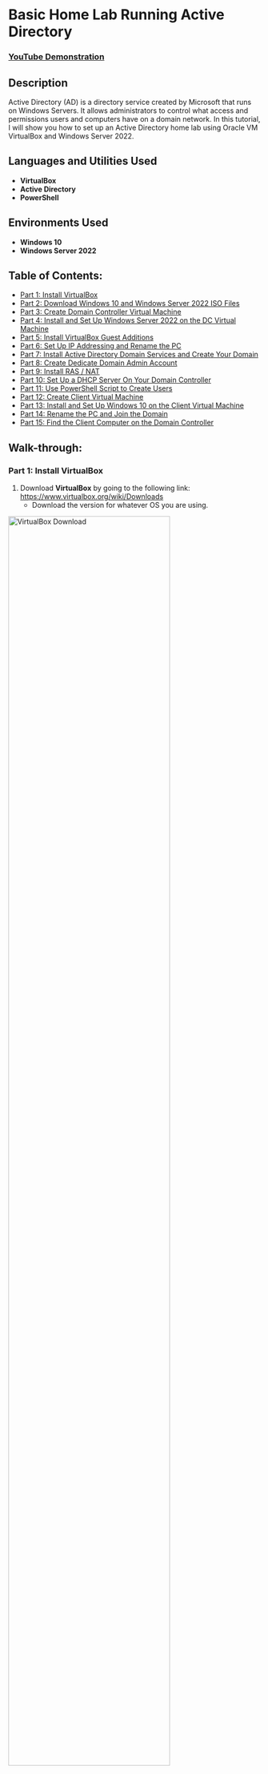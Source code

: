 # Basic Home Lab Running Active Directory

 ### [YouTube Demonstration](https://www.youtube.com/watch?v=_r7OhxCgxOo&t=2s)

## Description
Active Directory (AD) is a directory service created by Microsoft that runs on Windows Servers. It allows administrators to control what access and permissions users and computers have on a domain network. In this tutorial, I will show you how to set up an Active Directory home lab using Oracle VM VirtualBox and Windows Server 2022.
<br />

## Languages and Utilities Used

* **VirtualBox** 
* **Active Directory**
* **PowerShell**

## Environments Used

* **Windows 10**
* **Windows Server 2022**

## Table of Contents:

   * [Part 1: Install VirtualBox](#part-1-install-virtualbox)
   * [Part 2: Download Windows 10 and Windows Server 2022 ISO Files](#part-2-download-windows-10-and-windows-server-2022-iso-files)
   * [Part 3: Create Domain Controller Virtual Machine](#part-3-create-domain-controller-virtual-machine)
   * [Part 4: Install and Set Up Windows Server 2022 on the DC Virtual Machine](#part-4-install-and-set-up-windows-server-2022-on-the-dc-virtual-machine)
   * [Part 5: Install VirtualBox Guest Additions](#part-5-install-virtualbox-guest-additions)
   * [Part 6: Set Up IP Addressing and Rename the PC](#part-6-set-up-ip-addressing-and-rename-the-pc)
   * [Part 7: Install Active Directory Domain Services and Create Your Domain](#part-7-install-active-directory-domain-services-and-create-your-domain)
   * [Part 8: Create Dedicate Domain Admin Account](#part-8-create-dedicate-domain-admin-account)
   * [Part 9: Install RAS / NAT](#part-9-install-ras--nat)
   * [Part 10: Set Up a DHCP Server On Your Domain Controller](#part-10-set-up-a-dhcp-server-on-your-domain-controller)
   * [Part 11: Use PowerShell Script to Create Users](#part-11-use-powershell-script-to-create-users)
   * [Part 12: Create Client Virtual Machine](#part-12-create-client-virtual-machine)
   * [Part 13: Install and Set Up Windows 10 on the Client Virtual Machine](#part-13-install-and-set-up-windows-10-on-the-client-virtual-machine)
   * [Part 14: Rename the PC and Join the Domain](#part-14-rename-the-pc-and-join-the-domain)
   * [Part 15: Find the Client Computer on the Domain Controller](#part-15-find-the-client-computer-on-the-domain-controller)

## Walk-through:

### Part 1: Install VirtualBox

1. Download **VirtualBox** by going to the following link: https://www.virtualbox.org/wiki/Downloads
   * Download the version for whatever OS you are using.

<img src="https://user-images.githubusercontent.com/117882385/224390278-d7e4222c-6e2c-4eb8-8d43-ec41a3b8ec11.jpg" height="80%" width="80%" alt="VirtualBox Download"/>

2. Download the **VirtualBox Extension Pack** from the same page.

<img src="https://user-images.githubusercontent.com/117882385/224393765-d360956a-1bce-4199-830a-830e4551c8f8.jpg" height="80%" width="80%" alt="VirtualBox Extension Pack Download"/>

3. Open the files you downloaded to install **VirtualBox** and the **VirtualBox Extension Pack**.

### Part 2: Download Windows 10 and Windows Server 2022 ISO Files

1. Download the **media creation tool** from the following link: https://www.microsoft.com/en-us/software-download/windows10

<img src="https://user-images.githubusercontent.com/117882385/224394320-fdba0899-5d7d-4051-9fc0-6e535e95f445.jpg" height="80%" width="80%" alt="Media Tool Download"/>

2. Run the tool and follow the steps to download the **Windows 10 ISO**.
   * There are instructions on the download page for how to use the tool to download the ISO file.

<img src="https://user-images.githubusercontent.com/117882385/224397663-9602b21e-1542-43bf-8f6e-ea403caa68d5.jpg" height="80%" width="80%" alt="Media Tool Download"/>

3. Download the **Windows Server 2022 ISO** from the following link: https://info.microsoft.com/ww-landing-windows-server-2022.html
   * You will have to fill out your information to register for the 180 day free trial in order to download the ISO file.

<img src="https://user-images.githubusercontent.com/117882385/224398317-e1b9868f-5b2f-49a5-8e75-3574c2115523.jpg" height="80%" width="80%" alt="Windows Server 2022 Download"/>

<img src="https://user-images.githubusercontent.com/117882385/224398502-2423adc9-b7a8-4e1a-ad06-e3c34503effd.jpg" height="80%" width="80%" alt="Windows Server 2022 Download"/>

### Part 3: Create Domain Controller Virtual Machine

1. Open **VirtualBox**.
2. Click **New** from the top menu bar to set up a new machine.

<img src="https://user-images.githubusercontent.com/117882385/224441280-8631c621-ded8-4810-ba97-c778ac5b2bbb.jpg" height="80%" width="80%" alt="DC Virtual Machine Creation"/>

3. Name the machine '**DC**' for Domain Controller.
4. From the dropdown next to **Version**, select **Other Windows (64 bit)**, and click **Next**.

<img src="https://user-images.githubusercontent.com/117882385/224441366-df922c98-ad0d-4d63-a20a-5287583c4c86.jpg" height="80%" width="80%" alt="DC Virtual Machine Creation"/>

5. On the next screen set the amount of **RAM** and the number of **CPUs** you want to use.
   * If you have at least 8GB of RAM on your host computer, setting the RAM to 2048MB works pretty well.
   * I suggest setting the processors to at least 2 CPUs.

<img src="https://user-images.githubusercontent.com/117882385/224441587-15a6e9d6-e613-40f2-96b8-027ab11f0d0c.jpg" height="80%" width="80%" alt="DC Virtual Machine Creation"/>

6. Click **Next** through the rest of the screens, and click **Finish** on the last screen.

<img src="https://user-images.githubusercontent.com/117882385/224441678-48b2e4cc-54c6-4e31-96e2-2cf707c133da.jpg" height="80%" width="80%" alt="DC Virtual Machine Creation"/>

7. Select **Settings** from the top menu to edit the settings of the virtual machine you just created.

<img src="https://user-images.githubusercontent.com/117882385/224441749-08b26115-ba8b-4787-b4e7-1e3bda9c980f.jpg" height="80%" width="80%" alt="DC Virtual Machine Creation"/>

8. Go to the **Advanced** tab and set both the dropdowns next to **Shared Clipboard** and **Drag ‘n Drop** to **Bidirectional**.
   * Shared clipboard allows you to copy/paste between your host computer and the virtual machine.
   * Drag ‘n Drop allows you to drag/drop files between your host computer and the virtual machine.

<img src="https://user-images.githubusercontent.com/117882385/224433773-2a570a20-36cb-4f7b-aa43-a10cf459f4ee.jpg" height="80%" width="80%" alt="DC Virtual Machine Creation"/>

9. Select **Network** from the left menu.
   * The first network adapter is already enabled and set to **NAT**. It connects to our home internet. You need to enable a second network adapter that will connect to our internal VirtualBox network.

<img src="https://user-images.githubusercontent.com/117882385/224433868-7205d48f-e381-44ee-a966-d8b14c2f7d90.jpg" height="80%" width="80%" alt="DC Virtual Machine Creation"/>

10. Select **Adapter 2**.
11. Select the checkbox next to **Enable Network Adapter**.
12. From the dropdown next to **Attached to** select **Internal Network**.
13. Click **OK** in the bottom right corner to close the settings.

<img src="https://user-images.githubusercontent.com/117882385/224434172-88a61379-77cd-4b1e-96e8-795f8d84a963.jpg" height="80%" width="80%" alt="DC Virtual Machine Creation"/>

### Part 4: Install and Set Up Windows Server 2022 on the DC Virtual Machine

1. Double click the **DC** virtual machine, and it will start in a new window that appears.
   * Once it has loaded a box will appear that says your virtual machine failed to boot. This is because you have not installed the actual operating system yet.

<img src="https://user-images.githubusercontent.com/117882385/224505813-ebc2b305-c5c8-475a-bb90-082940bf36c5.jpg" height="80%" width="80%" alt="Windows Server 2022 Installation"/>

2. Click the dropdown arrow in the box next to **DVD**, and navigate to the folder where you downloaded the **Windows Server 2022 ISO**.

<img src="https://user-images.githubusercontent.com/117882385/224505534-f4f08ad3-c33e-47a2-b615-8ec8e0cb0891.jpg" height="80%" width="80%" alt="Windows Server 2022 Installation"/>

<img src="https://user-images.githubusercontent.com/117882385/224506425-5b203898-0eb8-4336-9573-b4649dc786c0.jpg" height="80%" width="80%" alt="Windows Server 2022 Installation"/>

3. Select the **Windows Server 2022 ISO** file, and click **Open**.

<img src="https://user-images.githubusercontent.com/117882385/224506302-b6dd876a-95bd-49f8-9cf3-f22734d63eb6.jpg" height="80%" width="80%" alt="Windows Server 2022 Installation"/>

4. Click **Mount and Retry Boot** to restart your virtual machine.

<img src="https://user-images.githubusercontent.com/117882385/224515231-0783677c-2897-4623-b6a1-4e0d813ed48b.jpg" height="80%" width="80%" alt="Windows Server 2022 Installation"/>

5. Once your VM restarts, the **Microsoft Server Operating System Setup** tool will appear. Click **Next** and **Install** now.

<img src="https://user-images.githubusercontent.com/117882385/224515262-fa5c0d30-c3a5-4cd4-8882-5fde0ec7bb06.jpg" height="80%" width="80%" alt="Windows Server 2022 Installation"/>

<img src="https://user-images.githubusercontent.com/117882385/224515265-8b60f1bc-e646-4138-8137-2e14debbdcd3.jpg" height="80%" width="80%" alt="Windows Server 2022 Installation"/>

6. Select **Windows Server 2022 Standard Evaluation (Desktop Experience)**, and click **Next**.
   * If you select an option that does not say ‘Desktop Experience’ you won’t have a GUI.

<img src="https://user-images.githubusercontent.com/117882385/224515309-d6d192f9-7875-4c7a-8b89-151ef646b95c.jpg" height="80%" width="80%" alt="Windows Server 2022 Installation"/>

7. Click the checkbox next to **I accept the license terms**, and click **Next**.

<img src="https://user-images.githubusercontent.com/117882385/224515313-639c5eaf-3246-4daa-8f47-bb2d205c84d3.jpg" height="80%" width="80%" alt="Windows Server 2022 Installation"/>

8. Select **Custom: Install Windows only (advanced)** since this is the first time you are installing Windows on this machine.

<img src="https://user-images.githubusercontent.com/117882385/224515516-dd14c013-cc96-4101-bd0d-9233e0c9008a.jpg" height="80%" width="80%" alt="Windows Server 2022 Installation"/>

9. Click **Next**, and the tool will install **Windows Server 2022** on your machine.
   * During installation your virtual machine will restart several times. You will see a black screen that says '**Press any key to boot from CD or DVD**'. Just do not press any buttons until your machine has booted into Windows.

<img src="https://user-images.githubusercontent.com/117882385/224515654-5fe9ae14-75f8-4ddb-8956-9fb73feb4e2b.jpg" height="80%" width="80%" alt="Windows Server 2022 Installation"/>

<img src="https://user-images.githubusercontent.com/117882385/224515660-034307be-b95b-484c-903d-96a88050ce16.jpg" height="80%" width="80%" alt="Windows Server 2022 Installation"/>

<img src="https://user-images.githubusercontent.com/117882385/224515688-e98f76a8-2d81-44ad-9afc-a963f0668c3c.jpg" height="80%" width="80%" alt="Windows Server 2022 Installation"/>

10. Once your virtual machine has booted into Windows you will need to set a password for the Administrator account.
    * Your password can be anything but I just use something simple like '**Password1**' if you are just using it for a lab environment.

<img src="https://user-images.githubusercontent.com/117882385/224515746-90d207cf-51ff-4c6c-85e4-8384ce739d30.jpg" height="80%" width="80%" alt="Windows Server 2022 Installation"/>

11. Once you are at the Windows lock screen, select **Input** from the top menu of your VM, and select the **Keyboard** to see the keystroke you need to press to unlock your machine. 

12. Select **Insert Ctrl-Alt-Delete**, or press the keystroke you see next to it to unlock your machine.

<img src="https://user-images.githubusercontent.com/117882385/224515748-aa7e4963-4dcd-414f-9d6f-7accd1c90b1e.jpg" height="80%" width="80%" alt="Windows Server 2022 Installation"/>

13. Enter the password you created for the Administrator account to log in to your Windows Server.

<img src="https://user-images.githubusercontent.com/117882385/224515808-99425407-ef21-477f-ac70-7e5f301f2c4a.jpg" height="80%" width="80%" alt="Windows Server 2022 Installation"/>

### Part 5: Install VirtualBox Guest Additions

1. Select **Devices** from the top menu of your VM, and click **Insert Guest Additions CD Image**.

<img src="https://user-images.githubusercontent.com/117882385/224579642-ab19a399-921f-4dfe-bf35-0b424f67b3d3.jpg" height="80%" width="80%" alt="VirtualBox Guest Additions Installation"/>

2. Open **File Explorer** from the bottom menu bar, and click **This PC**.

<img src="https://user-images.githubusercontent.com/117882385/224599787-12a3d080-b57d-49ba-a5ad-eb4cd176699d.jpg" height="80%" width="80%" alt="VirtualBox Guest Additions Installation"/>

3. Under **Devices and drives**, double click **CD Drive (D:) VirtualBox Guest Additions**.

<img src="https://user-images.githubusercontent.com/117882385/224600571-f40154f4-660e-44e9-8abe-5b481f94d896.jpg" height="80%" width="80%" alt="VirtualBox Guest Additions Installation"/>

4. Run the file named **VBoxWindowsAdditions-amd64**.

<img src="https://user-images.githubusercontent.com/117882385/224600590-e00958af-4c72-41a6-9e87-aee6f0960784.jpg" height="80%" width="80%" alt="VirtualBox Guest Additions Installation"/>

5. Click **Next** through the next couple screens, and click **Install**.

<img src="https://user-images.githubusercontent.com/117882385/224599923-60712666-fbb4-41d1-bca3-bb2d93def2e4.jpg" height="80%" width="80%" alt="VirtualBox Guest Additions Installation"/>

<img src="https://user-images.githubusercontent.com/117882385/224599969-641bef50-b0d1-4822-b1e1-487994a99468.jpg" height="80%" width="80%" alt="VirtualBox Guest Additions Installation"/>

<img src="https://user-images.githubusercontent.com/117882385/224599987-0f7f89e7-8969-4412-8b9e-35c0a9e01595.jpg" height="80%" width="80%" alt="VirtualBox Guest Additions Installation"/>

6. After Guest Additions has finished installing, select **I want to manually reboot later**, and click **Finish**.

<img src="https://user-images.githubusercontent.com/117882385/224600149-db9db64f-0c5b-4b48-af8b-9a3dd478f49b.jpg" height="80%" width="80%" alt="VirtualBox Guest Additions Installation"/>

7. Manually shut down the VM by clicking **Start**, clicking the power icon, and clicking **Shut down**.

<img src="https://user-images.githubusercontent.com/117882385/224600165-d37f4417-0652-4765-a3f9-5411c786a269.jpg" height="80%" width="80%" alt="VirtualBox Guest Additions Installation"/>

8. In the little popup that appears, click **Continue**.

<img src="https://user-images.githubusercontent.com/117882385/224600177-debb994c-799f-4bd1-b01e-2825b16a1019.jpg" height="80%" width="80%" alt="VirtualBox Guest Additions Installation"/>

### Part 6: Set Up IP Addressing and Rename the PC

1. Double click the **DC** machine to start it up again.

<img src="https://user-images.githubusercontent.com/117882385/224601921-dc83c6c3-f572-4221-be3c-99e27f9599d3.jpg" height="80%" width="80%" alt="IP Addressing Setup"/>

2. Log in to the Administrator account.

<img src="https://user-images.githubusercontent.com/117882385/224601976-bc8881a4-d424-4235-b0d9-57bc4aa3f648.jpg" height="80%" width="80%" alt="IP Addressing Setup"/>

3. Click the Network icon on the right side of the bottom menu bar, and click **Network** to open the network setting.

<img src="https://user-images.githubusercontent.com/117882385/224601999-f4b16ffc-c96b-4c0c-9e31-e91cbe8ab364.jpg" height="80%" width="80%" alt="IP Addressing Setup"/>

<img src="https://user-images.githubusercontent.com/117882385/224602016-f0f8914e-3c01-4fbe-902e-f6f460e325d6.jpg" height="80%" width="80%" alt="IP Addressing Setup"/>

4. Click **Change adapter options**.
   * You should see two network adapters in the window that pops up. You need to figure out which one connects to your home internet and which one will connect to your internal **VirtualBox** network.

<img src="https://user-images.githubusercontent.com/117882385/224602050-2a5beca9-9b9a-40a7-9a3b-f45cc9f13bb5.jpg" height="80%" width="80%" alt="IP Addressing Setup"/>

<img src="https://user-images.githubusercontent.com/117882385/224602069-7d41457f-7963-4a38-9b87-917e54154242.jpg" height="80%" width="80%" alt="IP Addressing Setup"/>

5. Right click the first network adapter, and select **Status**.

<img src="https://user-images.githubusercontent.com/117882385/224602111-2241d92b-04e4-440b-ae03-c4d1b1fff77c.jpg" height="80%" width="80%" alt="IP Addressing Setup"/>

6. In the window that pops up, click **Details**.

<img src="https://user-images.githubusercontent.com/117882385/224603586-4f6f5f1b-515c-4ec8-8de5-888d4b965d11.jpg" height="80%" width="80%" alt="IP Addressing Setup"/>

7. Check what IP address appears next to **IPv4 Address**.
   * If the IP address looks something like **10.0.2.15** it is probably connected to your home internet.
   * If the IP address looks something like **169.254.196.79**  it connects to the internal network.

<img src="https://user-images.githubusercontent.com/117882385/224603590-f087a3c6-a200-4795-a2ff-c8f6471d93dd.jpg" height="80%" width="80%" alt="IP Addressing Setup"/>

8. Close the **Details** window and the **Status** window.

<img src="https://user-images.githubusercontent.com/117882385/224603591-a15ce8c8-3991-46d4-b343-6d627688f358.jpg" height="80%" width="80%" alt="IP Addressing Setup"/>

9. Repeat **steps 5-8** for the second network adapter.

<img src="https://user-images.githubusercontent.com/117882385/224603799-9ba45ef0-4c28-49b4-805a-895d794281a7.jpg" height="80%" width="80%" alt="IP Addressing Setup"/>

<img src="https://user-images.githubusercontent.com/117882385/224603803-49b9fd83-1c69-4e65-88f5-76ac349713c3.jpg" height="80%" width="80%" alt="IP Addressing Setup"/>

<img src="https://user-images.githubusercontent.com/117882385/224603808-f59022d4-5d12-4b4f-8f3d-6949405c7e8e.jpg" height="80%" width="80%" alt="IP Addressing Setup"/>

10. Right click on the adapter connected to your home internet, and select **Rename**.

<img src="https://user-images.githubusercontent.com/117882385/224604032-fbc49fff-a391-47f6-9e57-23306d7884ef.jpg" height="80%" width="80%" alt="IP Addressing Setup"/>

11. Rename it to something like '**INTERNET**'.

<img src="https://user-images.githubusercontent.com/117882385/224604028-e15874c9-4912-4a94-9f61-dc3e6747e71d.jpg" height="80%" width="80%" alt="IP Addressing Setup"/>

12. Right click on the adapter that connects to the internal network, and select **Rename**.

<img src="https://user-images.githubusercontent.com/117882385/224604031-b01e529c-7e91-414f-96ff-1b41e00c72bb.jpg" height="80%" width="80%" alt="IP Addressing Setup"/>

13. Rename it to something like '**INTERNAL**'.

<img src="https://user-images.githubusercontent.com/117882385/224604814-8e099bf9-15a1-4677-8bb3-4938f396409f.jpg" height="80%" width="80%" alt="IP Addressing Setup"/>

14. Right click on the internal network adapter again, and select **Properties**.

<img src="https://user-images.githubusercontent.com/117882385/224604816-0fde3450-f8a2-4024-b2a1-65e1f9c43b87.jpg" height="80%" width="80%" alt="IP Addressing Setup"/>

15. Double click Internet **Protocol Version 4 (TCP/IPv4)**.

<img src="https://user-images.githubusercontent.com/117882385/224604817-b945bf6d-1ae7-4e5f-be68-c1ac075b61c7.jpg" height="80%" width="80%" alt="IP Addressing Setup"/>

16. Select **Use the following IP address**, and add the following information.
    * **IP address:** 172.16.0.1
    * **Subnet mask:** 255.255.255.0
    * **Default gateway:** (leave blank)
       * You do not need to add a default gateway because the domain controller itself will act as the default gateway.
    * **Preferred DNS server:** 127.0.0.1
       * 127.0.0.1 is a loopback address that refers to your IP address, so you can also use the server's IP address (172.16.0.1) as the DNS instead.

<img src="https://user-images.githubusercontent.com/117882385/224605123-062fe7c2-7116-4ce2-ab7f-05dc5eb3f21e.jpg" height="80%" width="80%" alt="IP Addressing Setup"/>

17. Click **OK** to save your settings.

<img src="https://user-images.githubusercontent.com/117882385/224605125-773fffa7-2e5a-4dd4-ba30-93d4751d88e3.jpg" height="80%" width="80%" alt="IP Addressing Setup"/>

18. Click **OK** again to close the **Properties** window.

<img src="https://user-images.githubusercontent.com/117882385/224605126-4dcc22d6-9b14-4041-98e2-1785c2659a86.jpg" height="80%" width="80%" alt="IP Addressing Setup"/>

19. Right click **Start**, and select **System**.

<img src="https://user-images.githubusercontent.com/117882385/224605241-d6fe3703-172d-41bb-bac9-bd9bbc67f94e.jpg" height="80%" width="80%" alt="Renaming the PC"/>

20. Click **Rename this PC**.

<img src="https://user-images.githubusercontent.com/117882385/224605242-8742927a-aa86-4705-9604-3f5f6a6c6e00.jpg" height="80%" width="80%" alt="Renaming the PC"/>

21. Rename it something like '**DC**' for Domain Controller, and click **Next**.

<img src="https://user-images.githubusercontent.com/117882385/224605916-0bd96565-2025-4290-b81b-9f95c1561f60.jpg" height="80%" width="80%" alt="Renaming the PC"/>

22. Click **Restart now**.

<img src="https://user-images.githubusercontent.com/117882385/224605918-1607b957-1434-4311-9994-238b360c53a6.jpg" height="80%" width="80%" alt="Renaming the PC"/>

23. In the little popup that appears, click **Continue**.

<img src="https://user-images.githubusercontent.com/117882385/224605919-2f304f2c-2027-4b05-80ef-ab0b4bb3aeed.jpg" height="80%" width="80%" alt="Renaming the PC"/>

### Part 7: Install Active Directory Domain Services, and Create Your Domain

1. Once you VM has restarted, log in to the **Administrator** account.

<img src="https://user-images.githubusercontent.com/117882385/224820059-654eb436-6569-4cef-ab93-b12eee32d148.jpg" height="80%" width="80%" alt="Active Directory Domain Services Installation"/>

2. The **Server Manager Dashboard** will automatically load up, and you need to click **Add roles and features** to open the **Add Roles and Features Wizard**.

<img src="https://user-images.githubusercontent.com/117882385/224820064-68e27ed4-0cac-4b39-908c-550a89976c1a.jpg" height="80%" width="80%" alt="Active Directory Domain Services Installation"/>

3. Click **Next** until you get to the page titled **Select destination server**.

<img src="https://user-images.githubusercontent.com/117882385/224820554-f43337f1-d206-4060-ac66-220067627b55.jpg" height="80%" width="80%" alt="Active Directory Domain Services Installation"/>

<img src="https://user-images.githubusercontent.com/117882385/224820549-f8a53ed1-474f-429b-921b-fb0d19aca93a.jpg" height="80%" width="80%" alt="Active Directory Domain Services Installation"/>

4. You should see the server you created named **DC**. Select it, and click **Next**.

<img src="https://user-images.githubusercontent.com/117882385/224820551-5009af3b-4c0d-4f74-ae96-f746dc9cbfde.jpg" height="80%" width="80%" alt="Active Directory Domain Services Installation"/>

5. On the next page titled **Select server roles**, click the box next to **Active Directory Domain Services**.

<img src="https://user-images.githubusercontent.com/117882385/224820552-b2530968-d71b-4fc7-9970-afc8a07b4c11.jpg" height="80%" width="80%" alt="Active Directory Domain Services Installation"/>

6. In the popup that appears, click **Add Features**.

<img src="https://user-images.githubusercontent.com/117882385/224871014-a5676608-edd1-45e3-af6f-e32d10879f46.jpg" height="80%" width="80%" alt="Active Directory Domain Services Installation"/>

7. Click **Next** through the next few pages, and click **Install**.

<img src="https://user-images.githubusercontent.com/117882385/224871005-5e5ee90c-7151-4128-9750-f57466137852.jpg" height="80%" width="80%" alt="Active Directory Domain Services Installation"/>

<img src="https://user-images.githubusercontent.com/117882385/224871009-e43405f7-f3ce-486d-954a-0cd4608efd09.jpg" height="80%" width="80%" alt="Active Directory Domain Services Installation"/>

<img src="https://user-images.githubusercontent.com/117882385/224871010-b32b5068-59c3-4e30-a9c0-edcae9cf4c9e.jpg" height="80%" width="80%" alt="Active Directory Domain Services Installation"/>

<img src="https://user-images.githubusercontent.com/117882385/224871012-23bfcc78-86ae-435d-b94e-cc9ba87558b1.jpg" height="80%" width="80%" alt="Active Directory Domain Services Installation"/>

8. Click **Close** to exit the **Add Roles and Features Wizard**.

<img src="https://user-images.githubusercontent.com/117882385/224871599-326b1442-a005-4856-9e0b-83d7d272440f.jpg" height="80%" width="80%" alt="Active Directory Domain Services Installation"/>

9. On the top right side of the **Server Manager Dashboard** you should see a flag icon with a yellow warning icon next to it. Click it.

<img src="https://user-images.githubusercontent.com/117882385/224871604-d8cc9b8f-6fcd-4bec-9e86-e60914e5a457.jpg" height="80%" width="80%" alt="Domain Creation"/>

10. From the menu that drops down, click **Promote this server to a domain controller**. This will open the **Active Directory Domain Services Configuration Wizard**.

<img src="https://user-images.githubusercontent.com/117882385/224871607-af0464e0-3927-4866-ba20-aac7410c79a3.jpg" height="80%" width="80%" alt="Domain Creation"/>

11. Select **Add a new forest**.
12. In the box next to **Root domain name**, add your domain name, and click **Next**.
    * You can name the domain anything you want, but for the purposes of this lab just use '**mydomain.com**'.

<img src="https://user-images.githubusercontent.com/117882385/224871608-66b34018-5547-400a-accc-ce4a8fdd9f85.jpg" height="80%" width="80%" alt="Domain Creation"/>

13. Type in a password and click **Next**. 
    * I suggest using '**Password1**' again if you are only using this for the lab.

<img src="https://user-images.githubusercontent.com/117882385/224871912-077b3383-0aa0-4a94-bc15-cf1756ed7b85.jpg" height="80%" width="80%" alt="Domain Creation"/>

14. Click **Next** through the next few pages, and click **Install**.

<img src="https://user-images.githubusercontent.com/117882385/224871918-1f6ee3d0-3a64-482a-ab92-c9886d9f13ef.jpg" height="80%" width="80%" alt="Domain Creation"/>

<img src="https://user-images.githubusercontent.com/117882385/224871920-19772698-8a0f-40d6-a398-d8526fa2f6e8.jpg" height="80%" width="80%" alt="Domain Creation"/>

<img src="https://user-images.githubusercontent.com/117882385/224871923-bf07f057-753e-436b-8800-97ca318146c8.jpg" height="80%" width="80%" alt="Domain Creation"/>

<img src="https://user-images.githubusercontent.com/117882385/224871924-442385ab-3679-4652-8865-78b0419bbb8a.jpg" height="80%" width="80%" alt="Domain Creation"/>

<img src="https://user-images.githubusercontent.com/117882385/224871926-dadcbe44-9bb9-412a-9cf4-629ae44beb63.jpg" height="80%" width="80%" alt="Domain Creation"/>

15. Once it has finished installing, you will see a popup that says '**You are about to be signed out**'. Click **Close**, and your VM will automatically restart.

<img src="https://user-images.githubusercontent.com/117882385/224872832-04b7bd0a-bc4f-4abd-85bf-fc5ab68cc1ba.jpg" height="80%" width="80%" alt="Domain Creation"/>

16. Once your VM has loaded back up, log in to the **Administrator** account again.
    * You will notice your account name now says '**MYDOMAIN\Administrator**'.

<img src="https://user-images.githubusercontent.com/117882385/224872833-6cff9ce7-128a-4212-a7ee-5a69379e0738.jpg" height="80%" width="80%" alt="Domain Creation"/>

### Part 8: Create Dedicate Domain Admin Account

1. Click **Start**, and select **Windows Administrative Tools**.

<img src="https://user-images.githubusercontent.com/117882385/224877711-7a5191ed-0036-4cba-a65c-decf231b07d4.jpg" height="80%" width="80%" alt="Domain Admin Account Creation"/>

2. From the options that drop down click **Active Directory Users and Computers**.

<img src="https://user-images.githubusercontent.com/117882385/224877714-8e5c797d-686c-461c-a63e-421dbd444acc.jpg" height="80%" width="80%" alt="Domain Admin Account Creation"/>

3. In the window that appears, right click **mydomain.com**.

<img src="https://user-images.githubusercontent.com/117882385/224877715-823fa8ca-bee2-4f62-9689-48e84ca20659.jpg" height="80%" width="80%" alt="Domain Admin Account Creation"/>

4. Hover over **New**, and select **Organizational Unit**.

<img src="https://user-images.githubusercontent.com/117882385/224877716-a3506d85-34b4-4513-8d6a-4f4bd86db798.jpg" height="80%" width="80%" alt="Domain Admin Account Creation"/>

5. In the box under Name, put it something like '**ADMINS**'. 

6. [OPTIONAL] Uncheck the box next to **Protect container from accidental deletion**, and click **OK**.
   * This just makes it easier to delete later.

<img src="https://user-images.githubusercontent.com/117882385/224877707-0c695f4f-8e57-4ae1-8917-cedb70218736.jpg" height="80%" width="80%" alt="Domain Admin Account Creation"/>

7. Right click the Organization Unit you just created named **ADMINS**.

<img src="https://user-images.githubusercontent.com/117882385/224877941-fef9f2a6-8c56-4e02-be53-8921d563c99f.jpg" height="80%" width="80%" alt="Domain Admin Account Creation"/>

8. Hover over **New**, and select **User**.

<img src="https://user-images.githubusercontent.com/117882385/224877942-726b16a0-9896-4290-b290-a700775667e3.jpg" height="80%" width="80%" alt="Domain Admin Account Creation"/>

9. Fill out the name information using your name.

10. In the box under **User logon name**, add a user name for your admin account, and click **Next**.

<img src="https://user-images.githubusercontent.com/117882385/224877943-4f22fc0a-e694-4326-bc15-9a68b925eb05.jpg" height="80%" width="80%" alt="Domain Admin Account Creation"/>

11. Create a password. Again you can use '**Password1**'.

12. Uncheck the box next to **User must change password at next logon**, and check the box next to **Password never expires**.

<img src="https://user-images.githubusercontent.com/117882385/224877940-b00ec27c-c2f4-4dbe-a8ab-59c0547f10cb.jpg" height="80%" width="80%" alt="Domain Admin Account Creation"/>

13. Click **Next**, and click **Finish**.

<img src="https://user-images.githubusercontent.com/117882385/224879067-e30efd72-7746-4f49-9d2a-a590a2862401.jpg" height="80%" width="80%" alt="Domain Admin Account Creation"/>

<img src="https://user-images.githubusercontent.com/117882385/224879076-6ca50c9c-b574-4be1-a544-3f2fc178e843.jpg" height="80%" width="80%" alt="Domain Admin Account Creation"/>

14. The user you just created will now appear in the **Active Directory Users and Computers** window. Right click the user, and select **Properties**.

<img src="https://user-images.githubusercontent.com/117882385/224879081-4d7dac2f-d785-4d0d-a2ab-f29e362a412d.jpg" height="80%" width="80%" alt="Domain Admin Account Creation"/>

15. In the properties window, select the **Member of tab**, and click **Add**.

<img src="https://user-images.githubusercontent.com/117882385/224879085-3dcf9012-7ab5-4086-91e6-22f7af527707.jpg" height="80%" width="80%" alt="Domain Admin Account Creation"/>

16. In the box under **Enter the object names to select**, type '**domain admins**'.

<img src="https://user-images.githubusercontent.com/117882385/224879088-c575503c-492e-4b62-b94d-224d6e29de9d.jpg" height="80%" width="80%" alt="Domain Admin Account Creation"/>

17. Click **Check Names**, and click **OK**.

<img src="https://user-images.githubusercontent.com/117882385/224879429-cea7ddc1-6f9a-45e4-8dcc-d87b91de30c2.jpg" height="80%" width="80%" alt="Domain Admin Account Creation"/>

<img src="https://user-images.githubusercontent.com/117882385/224879433-5fc5aa9b-523d-4482-b785-b74c03f7ba65.jpg" height="80%" width="80%" alt="Domain Admin Account Creation"/>

18. In the Properties window click **Apply** and **OK**.

<img src="https://user-images.githubusercontent.com/117882385/224879434-ce89a8f3-1cf9-49b6-a1f3-20267660e787.jpg" height="80%" width="80%" alt="Domain Admin Account Creation"/>

<img src="https://user-images.githubusercontent.com/117882385/224879436-a13e9356-0fc1-4a3d-b049-f5ba9c5a1356.jpg" height="80%" width="80%" alt="Domain Admin Account Creation"/>

19. Click **Start** and sign out.

<img src="https://user-images.githubusercontent.com/117882385/224879438-634e1c19-4705-474c-b720-704d8d7d9159.jpg" height="80%" width="80%" alt="Domain Admin Account Creation"/>

20. On the login screen, click **Other user** in the bottom left corner.

<img src="https://user-images.githubusercontent.com/117882385/224879805-4e2362f7-0ce4-4d86-b612-79e55c515810.jpg" height="80%" width="80%" alt="Domain Admin Account Creation"/>

21. Log in with the new admin user account info you created in **steps 10 and 11**.

<img src="https://user-images.githubusercontent.com/117882385/224879802-35ade2b8-e764-4f7f-87f5-0ea9257856ab.jpg" height="80%" width="80%" alt="Domain Admin Account Creation"/>

### Part 9: Install RAS / NAT

1. Click **Add roles and features** on the **Server Manager Dashboard** to open the **Add Roles and Features Wizard**.

<img src="https://user-images.githubusercontent.com/117882385/224881412-65995d40-e079-4759-a190-446959132ce9.jpg" height="80%" width="80%" alt="Routing Installation"/>

2. Click **Next** until you reach the **Select server roles** page.

<img src="https://user-images.githubusercontent.com/117882385/224881416-d256b748-57da-41ad-b13e-a4ee158e33cf.jpg" height="80%" width="80%" alt="Routing Installation"/>

<img src="https://user-images.githubusercontent.com/117882385/224881418-4410c9e8-6b77-4036-9135-5f9029783c0f.jpg" height="80%" width="80%" alt="Routing Installation"/>

<img src="https://user-images.githubusercontent.com/117882385/224881420-fb00a96d-1728-4b8f-b294-3ee5ef2ea906.jpg" height="80%" width="80%" alt="Routing Installation"/>

3. Check the box next to **Remote Access**.

<img src="https://user-images.githubusercontent.com/117882385/224881421-690edb3f-3e0b-4eb1-bb0e-3082028cef44.jpg" height="80%" width="80%" alt="Routing Installation"/>

4. Click **Next** until you reach the **Select role services** page.

<img src="https://user-images.githubusercontent.com/117882385/224881759-cd991454-3689-472e-b274-12cebb82bcaf.jpg" height="80%" width="80%" alt="Routing Installation"/>

<img src="https://user-images.githubusercontent.com/117882385/224881760-e18e06a1-17d8-4970-8196-dbba9340d82f.jpg" height="80%" width="80%" alt="Routing Installation"/>

<img src="https://user-images.githubusercontent.com/117882385/224881762-982fae4d-00b9-465e-b53a-bf82df4b2f69.jpg" height="80%" width="80%" alt="Routing Installation"/>

5. Click the box next to **Routing**.

<img src="https://user-images.githubusercontent.com/117882385/224881765-6d9c517b-6f6b-405e-9d39-a006883a6a97.jpg" height="80%" width="80%" alt="Routing Installation"/>

6. In the window that pops up click **Add Features**.

<img src="https://user-images.githubusercontent.com/117882385/224881766-bf82f0fe-da56-4174-897d-3f190dd6e79c.jpg" height="80%" width="80%" alt="Routing Installation"/>

7. Click **Next** through the next few pages, and click **Install**.

<img src="https://user-images.githubusercontent.com/117882385/224882076-add69750-ccd2-4912-b7a8-72b31993a4a3.jpg" height="80%" width="80%" alt="Routing Installation"/>

<img src="https://user-images.githubusercontent.com/117882385/224882078-4e26ef40-c9f6-4e6c-b2e0-c4ba85c729a6.jpg" height="80%" width="80%" alt="Routing Installation"/>

<img src="https://user-images.githubusercontent.com/117882385/224882079-b7506aa9-9a2e-4b35-945c-58fb6cc9e3db.jpg" height="80%" width="80%" alt="Routing Installation"/>

<img src="https://user-images.githubusercontent.com/117882385/224882080-745bc64e-de08-4600-a371-d74f33f71084.jpg" height="80%" width="80%" alt="Routing Installation"/>

8. Close the **Add Roles and Features Wizard**.

<img src="https://user-images.githubusercontent.com/117882385/224882081-43d01d1c-f9d8-435c-ae49-b2d7f8690c68.jpg" height="80%" width="80%" alt="Routing Installation"/>

9. Select **Tools** from the top right side of the **Server Manager Dashboard**, and click **Routing and Remote Access** from the dropdown menu. 

<img src="https://user-images.githubusercontent.com/117882385/224882408-161e7beb-768a-4c55-a600-e85b54066ddb.jpg" height="80%" width="80%" alt="Routing Installation"/>

10. In the **Routing and Remote Access** window, right click **DC (local)**, and select **Configure and Enable Routing and Remote Access** to open the **Routing and Remote Access Setup Wizard**.

<img src="https://user-images.githubusercontent.com/117882385/224882410-e273587b-3a50-470d-8022-aee391f013f4.jpg" height="80%" width="80%" alt="Routing Installation"/>

11. Click **Next** to reach the **Configuration** page.

<img src="https://user-images.githubusercontent.com/117882385/224882411-d9168fc9-01a6-4e1f-b47b-244ac8aaafda.jpg" height="80%" width="80%" alt="Routing Installation"/>

12. Select **Network address translation (NAT)**, and click **Next**.

<img src="https://user-images.githubusercontent.com/117882385/224882413-ac12c13e-af67-4533-9d3b-d658aaba755c.jpg" height="80%" width="80%" alt="Routing Installation"/>

13. Make sure **Use this public interface to connect to the internet** is selected.

14. Under **Network interfaces**, select the one you named '**INTERNET**', and click **Next**.

<img src="https://user-images.githubusercontent.com/117882385/224882405-d00b5340-e29a-429e-8049-f978cc538c57.jpg" height="80%" width="80%" alt="Routing Installation"/>

15. Click **Finish** to complete setup.

<img src="https://user-images.githubusercontent.com/117882385/224882670-e2b1a375-15f6-4c46-8538-2a7b56c68674.jpg" height="80%" width="80%" alt="Routing Installation"/>

16. In the **Routing and Remote Access** window you should now see a little icon with a green arrow pointing up next to **DC (local)**.

<img src="https://user-images.githubusercontent.com/117882385/224882671-46fb31b5-eac2-43b6-99e5-80acdb08623a.jpg" height="80%" width="80%" alt="Routing Installation"/>

### Part 10: Set Up a DHCP Server On Your Domain Controller

1. Click **Add roles and features** on the **Server Manager Dashboard** to open the **Add Roles and Features Wizard**.

<img src="https://user-images.githubusercontent.com/117882385/224885160-29487b4d-850e-4fe1-8251-b36f2b96409e.jpg" height="80%" width="80%" alt="Routing Installation"/>

2. Click **Next** until you reach the **Select server roles** page.

3. Check the box next to **DHCP Server**.

<img src="https://user-images.githubusercontent.com/117882385/224887222-3563dadf-986a-49ee-bc6d-bf60aede5005.jpg" height="80%" width="80%" alt="Routing Installation"/>

4. In the window that pops up, click **Add Features**.

<img src="https://user-images.githubusercontent.com/117882385/224885166-a9602a3b-de6f-46c6-9bbe-9a9e466009c5.jpg" height="80%" width="80%" alt="Routing Installation"/>

5. Click **Next** through the next few pages and click **Install**.

<img src="https://user-images.githubusercontent.com/117882385/224885167-18ef3ac1-9c09-4b72-babf-54a30ec52a52.jpg" height="80%" width="80%" alt="Routing Installation"/>

6. Close the **Add Roles and Features Wizard**.

<img src="https://user-images.githubusercontent.com/117882385/224885168-2cb451a5-0100-407e-b0ec-8fef1830aae7.jpg" height="80%" width="80%" alt="Routing Installation"/>

7. Select **Tools** from the top right side of the **Server Manager Dashboard**, and click **DHCP** from the dropdown menu.

<img src="https://user-images.githubusercontent.com/117882385/224885169-cd1763e6-3689-4240-8474-502209720591.jpg" height="80%" width="80%" alt="Routing Installation"/>

8. In the **DHCP** window, select your DHCP server by clicking **dc.mydomain.com**. 

<img src="https://user-images.githubusercontent.com/117882385/224885170-e6751edf-ddf7-43d7-b691-088f14012dd4.jpg" height="80%" width="80%" alt="Routing Installation"/>

9. Right click **IPv4**, and select **New Scope**. 

<img src="https://user-images.githubusercontent.com/117882385/224885171-02c7e043-20e4-4fac-84c3-249268bed9d3.jpg" height="80%" width="80%" alt="Routing Installation"/>

10. In the **New Scope Wizard** window that appears, click **Next**.

<img src="https://user-images.githubusercontent.com/117882385/224885720-08d4c016-7d80-42bd-ad03-1d1b22c488e0.jpg" height="80%" width="80%" alt="Routing Installation"/>

11. On the **Name Scope** page, enter the name of the scope in the box next to **Name**, and click **Next**.
    * You can name the scope after what the IP range is (**172.16.0.100-200**)

<img src="https://user-images.githubusercontent.com/117882385/224885722-6245adb6-cb3e-4c0c-b489-16fbcca2d666.jpg" height="80%" width="80%" alt="Routing Installation"/>

12. On the **IP Address Range** page, enter the following information:
    * **Start IP address:** 172.16.0.100
    * **End IP address:** 172.16.0.200
    * **Length:** 24
    * **Subnet mask:** 255.255.255.0

<img src="https://user-images.githubusercontent.com/117882385/224885723-a49e9ab7-2c87-43f2-a32f-aacf0a3cf281.jpg" height="80%" width="80%" alt="Routing Installation"/>

13. Click **Next** to get to the **Add Exclusions and Delay** page.
    * This page allows you to add any IP addresses you don’t want to give out, but you can leave it blank for this lab.

<img src="https://user-images.githubusercontent.com/117882385/224885724-61443dbd-0655-4d67-9236-cac14ae24b8a.jpg" height="80%" width="80%" alt="Routing Installation"/>

14. Click **Next** to get to the **Lease Duration** page.
    * This page allows you to set how long a computer can have an IP address before it needs to be refreshed. You can leave it at **8 days** for this lab.

<img src="https://user-images.githubusercontent.com/117882385/224885726-1e5c91fa-473b-4818-8e1a-04edb13d2600.jpg" height="80%" width="80%" alt="Routing Installation"/>

15. Click **Next** to reach the **Configure DHCP Options** page, and make sure **Yes, I want to configure these options now** is selected.

<img src="https://user-images.githubusercontent.com/117882385/224885716-d1449ac0-e074-4b18-b2aa-460ec0f1a459.jpg" height="80%" width="80%" alt="Routing Installation"/>

16. Click **Next** to reach the **Router(Default Gateway)** page.

17. In the box under **IP address** enter the Domain Controllers IP address (**172.16.0.1**), and click **Add**.

<img src="https://user-images.githubusercontent.com/117882385/224885719-f5c0f8d2-48f7-45ca-a827-bc0d9d827b08.jpg" height="80%" width="80%" alt="Routing Installation"/>

18. Click **Next** through the next few pages, and click **Finish**.

<img src="https://user-images.githubusercontent.com/117882385/224886286-50e49358-3f53-4127-a7fc-91faba7a4acd.jpg" height="80%" width="80%" alt="Routing Installation"/>

<img src="https://user-images.githubusercontent.com/117882385/224886288-9b5b37b9-d242-48c3-8d80-eb8f233cd44b.jpg" height="80%" width="80%" alt="Routing Installation"/>

<img src="https://user-images.githubusercontent.com/117882385/224886290-fdd87289-ccb0-48b3-824c-18f0952a8926.jpg" height="80%" width="80%" alt="Routing Installation"/>

<img src="https://user-images.githubusercontent.com/117882385/224886291-fedf92c7-b3ec-4fa7-90c9-350ce077af6d.jpg" height="80%" width="80%" alt="Routing Installation"/>

<img src="https://user-images.githubusercontent.com/117882385/224886292-79257cea-66df-4f8f-acdc-2589bae708f7.jpg" height="80%" width="80%" alt="Routing Installation"/>


19. In the **DHCP** window, right click your server (**dc.mydomain.com**), and select **Authorize**.

<img src="https://user-images.githubusercontent.com/117882385/224886692-3100e8ab-35db-4150-bb16-a184a81f6be7.jpg" height="80%" width="80%" alt="Routing Installation"/>

20. Right click the server again, and select **Refresh**.
    * Next to **IPv4** you should now see an icon with a green check mark indicating it is online now.
    * If you click the dropdown arrow next to **IPv4** you should also see the scope you just created.

<img src="https://user-images.githubusercontent.com/117882385/224886693-500b83ad-1ffd-4412-8424-0a17df65bf47.jpg" height="80%" width="80%" alt="Routing Installation"/>

<img src="https://user-images.githubusercontent.com/117882385/224886694-177a9a5b-35d3-4296-8682-681a2aa31f1e.jpg" height="80%" width="80%" alt="Routing Installation"/>

<img src="https://user-images.githubusercontent.com/117882385/224886688-30cdf92d-1d6d-486d-8136-dae975ca1ab9.jpg" height="80%" width="80%" alt="Routing Installation"/>

### Part 11: Use PowerShell Script to Create Users

1. From the **Server Manager Dashboard**, click **Configure this local server**.

<img src="https://user-images.githubusercontent.com/117882385/224910801-42bd2bdd-6f91-41ef-a04f-2bfee856ae11.jpg" width="80%" alt="User Creation with Powershell Script"/>

2. Next to **IE Enhanced Security Configuration**, click **On**.

<img src="https://user-images.githubusercontent.com/117882385/224910783-80103f6f-8583-4d26-aa27-75ea3e5122da.jpg" width="80%" alt="User Creation with Powershell Script"/>

3. Select **Off** under **Administrators and Users**, and click **OK**. 

<img src="https://user-images.githubusercontent.com/117882385/224910789-30c3092c-ad95-4be3-a09c-cb742c550c85.jpg" width="80%" alt="User Creation with Powershell Script"/>

4. Open **Microsoft Edge**, and click **Get started**.

<img src="https://user-images.githubusercontent.com/117882385/224910791-5e3bb2cd-2aa7-44bd-ae0a-fc821d458fad.jpg" width="80%" alt="User Creation with Powershell Script"/>

5. Click **Continue**, and **Continue without signing in**. 

<img src="https://user-images.githubusercontent.com/117882385/224910793-9430f4c3-3403-4dfd-b729-e80b8bc081ab.jpg" width="80%" alt="User Creation with Powershell Script"/>

<img src="https://user-images.githubusercontent.com/117882385/224910796-a8d8e325-0a72-4a03-a55f-5b0994d5f5dd.jpg" width="80%" alt="User Creation with Powershell Script"/>

6. Download the PowerShell script using the following link: https://github.com/joshmadakor1/AD_PS/archive/refs/heads/master.zip

<img src="https://user-images.githubusercontent.com/117882385/224910798-e422f994-fd68-40a7-9369-77761fe41552.jpg" width="80%" alt="User Creation with Powershell Script"/>

<img src="https://user-images.githubusercontent.com/117882385/224910799-6e613c03-98f1-4997-9d6f-a9d6a581b33c.jpg" width="80%" alt="User Creation with Powershell Script"/>

7. Open **File Explorer** and click the **Downloads** folder. 

<img src="https://user-images.githubusercontent.com/117882385/225100418-21f0c4a2-1fad-4e2b-b35e-30976055818a.jpg" width="80%" alt="User Creation with Powershell Script"/>

<img src="https://user-images.githubusercontent.com/117882385/225100421-a07fcafc-917c-4bf1-a60f-e0461a12aeba.jpg" width="80%" alt="User Creation with Powershell Script"/>

8. Open the **AD_PS-master.zip** file.

<img src="https://user-images.githubusercontent.com/117882385/225100424-29f3549f-7fa6-44d7-b4da-169bc0e64e07.jpg" width="80%" alt="User Creation with Powershell Script"/>

9. Drag the **AD_PS-master** folder to the desktop.

<img src="https://user-images.githubusercontent.com/117882385/225100425-71f33ded-18d3-4969-8141-19c4b2df1244.jpg" width="80%" alt="User Creation with Powershell Script"/>

10. Open then **AD_PS-master** folder. You will see a PowerShell script file named **1_CREATE_USERS** and a text file named **names**.

<img src="https://user-images.githubusercontent.com/117882385/225100429-41617204-6763-4e9f-9b66-30f90fdf9cd1.jpg" width="80%" alt="User Creation with Powershell Script"/>

11. Open the **names** file, and add your name at the top of the file.
    * This file contains about 1000 randomized users that will be added to Active Directory once you run the PowerShell script.

<img src="https://user-images.githubusercontent.com/117882385/225100435-59f65c18-061f-4e23-8cfd-fbb66e3a8689.jpg" width="80%" alt="User Creation with Powershell Script"/>

<img src="https://user-images.githubusercontent.com/117882385/225100412-a34c1172-1c54-4a28-9670-5041e83e767f.jpg" width="80%" alt="User Creation with Powershell Script"/>

12. Click **Start**, and select **Windows PowerShell**.

<img src="https://user-images.githubusercontent.com/117882385/225101135-f7481640-d4c0-4fd7-9140-97e128e757c7.jpg" width="80%" alt="User Creation with Powershell Script"/>

13. Right click **PowerShell ISE**, hover over **More**, and click **Run as administrator**.

<img src="https://user-images.githubusercontent.com/117882385/225101136-d8f46399-7dae-48c7-b752-88cc4fbfdfa3.jpg" width="80%" alt="User Creation with Powershell Script"/>

14. Click **Yes** when asked '**Do you want to allow this app to make changes to your device?**'.

<img src="https://user-images.githubusercontent.com/117882385/225101137-c971a406-b212-48d9-ba12-37806a43eb57.jpg" width="80%" alt="User Creation with Powershell Script"/>

15. Click the open scripts icon from the top menu bar, navigate the **1_CREATE_USERS** script, and open it.

<img src="https://user-images.githubusercontent.com/117882385/225101139-f400c77c-ce9f-4de7-b4f4-a428b1d68bdd.jpg" width="80%" alt="User Creation with Powershell Script"/>

<img src="https://user-images.githubusercontent.com/117882385/225101142-3507df27-e8db-4cdf-8afe-8694e2d8aa4b.jpg" width="80%" alt="User Creation with Powershell Script"/>

16. Enter the following command in PowerShell:
    * PS C:\Windows\system32> **Set-ExecutionPolicy unrestricted**

<img src="https://user-images.githubusercontent.com/117882385/225101145-9aa50a7e-4dee-432a-9883-8101aebf4841.jpg" width="80%" alt="User Creation with Powershell Script"/>

17. Click **Yes to All** in the popup that appears.

<img src="https://user-images.githubusercontent.com/117882385/225101148-1c66d9b8-8b82-406f-85df-5538870e4af8.jpg" width="80%" alt="User Creation with Powershell Script"/>

18. Enter the following commands in PowerShell:
    * C:\Windows\system32> **cd c:\users\a-emann\desktop\AD_PS-master** 
     * Replace a-emann with your own username.

<img src="https://user-images.githubusercontent.com/117882385/225101150-7005a806-6e6d-4960-9b08-e0cfcd717e99.jpg" width="80%" alt="User Creation with Powershell Script"/>

19. Click the play button to run the script.

<img src="https://user-images.githubusercontent.com/117882385/225101878-2c564389-dada-43de-83b6-8d3b599cf19d.jpg" width="80%" alt="User Creation with Powershell Script"/>

20. In the popup that appears, click **Run once**.
    * To confirm that the script worked, you can go back to **Active Directory Users and Computers**. You should now see a **USERS** folder under your domain with all the users the script just created.
    * You may need to right click your domain, and select **Refresh** to see all the new users.

<img src="https://user-images.githubusercontent.com/117882385/225101882-0f220a70-9c63-4dac-a01e-53b3da5a43f7.jpg" width="80%" alt="User Creation with Powershell Script"/>

<img src="https://user-images.githubusercontent.com/117882385/225101886-9ccfb58f-f5ed-4717-97c6-265c3163e92b.jpg" width="80%" alt="User Creation with Powershell Script"/>

<img src="https://user-images.githubusercontent.com/117882385/225101891-380269cc-2e25-4423-bc39-1ad8fe7c5642.jpg" width="80%" alt="User Creation with Powershell Script"/>

21. Minimize your Domain Controller virtual machine.

<img src="https://user-images.githubusercontent.com/117882385/225101892-2a362afb-e407-4821-941a-f47d0fc2703d.jpg" width="80%" alt="User Creation with Powershell Script"/>

<h3>Part 12: Create Client Virtual Machine</h3>

1. Go back to **VirtualBox**.

<img src="https://user-images.githubusercontent.com/117882385/225107993-8e2f9fc6-bd09-4b40-b58f-8537f512544a.jpg" width="80%" alt="CLIENT1 Virtual Machine Creation"/>

2. Click **New** from the top menu bar to set up a new machine.

<img src="https://user-images.githubusercontent.com/117882385/225107994-a946e8a2-05e4-4e8f-8de1-e9dca0370b1b.jpg" width="80%" alt="CLIENT1 Virtual Machine Creation"/>

3. Name the machine '**CLIENT1**'.

4. From the dropdown next to **Version**, select **Windows 10 (64 bit)**, and click **Next**.

<img src="https://user-images.githubusercontent.com/117882385/225107997-186e4fe5-d118-47ab-aafa-ecc2345db346.jpg" width="80%" alt="CLIENT1 Virtual Machine Creation"/>

5. On the next screen set the amount of **RAM** and the number of **CPUs** you want to use.
   * If you have at least 8GB of RAM on your host computer, setting the ram to 2048MB works pretty well.
   * I suggest setting the processors to at least 2 CPUs.

<img src="https://user-images.githubusercontent.com/117882385/225108002-52f10bee-cb1c-4c55-8253-c31cd0399f3b.jpg" width="80%" alt="CLIENT1 Virtual Machine Creation"/>

6. You can click **Next** through the rest of the screens, and click **Finish** on the last screen.

<img src="https://user-images.githubusercontent.com/117882385/225108004-97d88d63-18b8-4d99-85e3-83ed8eb4b739.jpg" width="80%" alt="CLIENT1 Virtual Machine Creation"/>

<img src="https://user-images.githubusercontent.com/117882385/225108005-32a0402e-e193-4c31-811f-0774c6ce2d80.jpg" width="80%" alt="CLIENT1 Virtual Machine Creation"/>

<img src="https://user-images.githubusercontent.com/117882385/225107989-e7e64ec3-2f83-46dd-ae1a-68b5d2830227.jpg" width="80%" alt="CLIENT1 Virtual Machine Creation"/>

7. Select **Settings** from the top menu to edit the settings of the virtual machine you just created.

<img src="https://user-images.githubusercontent.com/117882385/225109389-efe09766-e34a-4f96-b165-11bc2d2ec993.jpg" width="80%" alt="CLIENT1 Virtual Machine Creation"/>

8. Go to the **Advanced** tab, and set both the dropdowns next to **Shared Clipboard** and **Drag ‘n Drop** to **Bidirectional**.
    * Shared clipboard allows you to copy/paste between your host computer and the virtual machine.
    * Drag ‘n Drop allows you to drag/drop files between your host computer and the virtual machine.

<img src="https://user-images.githubusercontent.com/117882385/225109398-1270f6a8-12c3-4c5f-9b33-826167ab0dd4.jpg" width="80%" alt="CLIENT1 Virtual Machine Creation"/>

<img src="https://user-images.githubusercontent.com/117882385/225109401-95e5d8c3-e87c-44ee-bccd-1be704a2be03.jpg" width="80%" alt="CLIENT1 Virtual Machine Creation"/>

9. Select **Network** from the left menu, and make sure **Adapter 1** is selected.

<img src="https://user-images.githubusercontent.com/117882385/225109404-fad061d3-dac5-4e34-bf90-6e6236d870f2.jpg" width="80%" alt="CLIENT1 Virtual Machine Creation"/>

10. From the dropdown next to **Attached to**, select **Internal Network**.

<img src="https://user-images.githubusercontent.com/117882385/225109411-0636d6da-b072-451b-9ffd-79f6dab4d793.jpg" width="80%" alt="CLIENT1 Virtual Machine Creation"/>

11. Click **OK** in the bottom right corner to close the settings.

<img src="https://user-images.githubusercontent.com/117882385/225109415-a21fb0b3-d454-45e9-b771-4c99efafc09d.jpg" width="80%" alt="CLIENT1 Virtual Machine Creation"/>

### Part 13: Install and Set Up Windows 10 on the Client Virtual Machine

1. Double click the **CLIENT1** virtual machine, and it will start in a new window that appears.
   * Once it has loaded a box will appear that says your virtual machine failed to boot. This is because you have not installed the actual operating system yet.

<img src="https://user-images.githubusercontent.com/117882385/225430900-e714252b-e8fd-43b6-a1fd-13c5810ff0a8.jpg" width="80%" alt="Windows 10 Installation"/>

2. Click the dropdown arrow in the box next to **DVD**, and navigate to the folder where you downloaded the **Windows 10 ISO**.

<img src="https://user-images.githubusercontent.com/117882385/225430902-cdf82bcf-e638-4dcc-be53-b42a2fbeb8f7.jpg" width="80%" alt="Windows 10 Installation"/>

<img src="https://user-images.githubusercontent.com/117882385/225430905-43a9a91d-2d54-46ef-9b0f-1ea4d6f69bdc.jpg" width="80%" alt="Windows 10 Installation"/>

3. Select the **Windows 10 ISO** file, and click **Mount and Retry Boot** to restart your virtual machine.

<img src="https://user-images.githubusercontent.com/117882385/225430907-f62aef51-c3e5-40f4-9561-11960aa65d39.jpg" width="80%" alt="Windows 10 Installation"/>

4. Once your VM restarts, the **Windows Setup** tool will appear. Click **Next** and **Install** now.

<img src="https://user-images.githubusercontent.com/117882385/225430909-595ec0b6-484b-4f06-9371-f2b415ba2ab9.jpg" width="80%" alt="Windows 10 Installation"/>

<img src="https://user-images.githubusercontent.com/117882385/225430910-adb04223-0440-4c48-98ab-101d7a85cdcf.jpg" width="80%" alt="Windows 10 Installation"/>

5. Click **I don’t have a product key**.

<img src="https://user-images.githubusercontent.com/117882385/225430886-dff70dd0-0943-4638-8773-499d04531f41.jpg" width="80%" alt="Windows 10 Installation"/>

6. On the next screen, select **Windows 10 Pro**, and click **Next**.

<img src="https://user-images.githubusercontent.com/117882385/225430894-d3bbb4bc-d776-4b68-9514-70d4a33af926.jpg" width="80%" alt="Windows 10 Installation"/>

7. Click the checkbox next to **I accept the license terms**, and click **Next**.

<img src="https://user-images.githubusercontent.com/117882385/225430895-12471dc1-96bd-4989-bbc6-4d2c2e1d5804.jpg" width="80%" alt="Windows 10 Installation"/>

8. Select **Custom: Install Windows only (advanced)** since this is the first time you are installing Windows on this machine.

<img src="https://user-images.githubusercontent.com/117882385/225434824-f5d35f4c-02b3-418d-aeaf-2f3422eddf57.jpg" width="80%" alt="Windows 10 Installation"/>

9. Click **Next**, and the tool will install **Windows 10** on your machine.
   * During installation your virtual machine will restart several times. You will see a black screen that says '**Press any key to boot from CD or DVD**'. Just do not press any buttons until your machine has booted into Windows.

<img src="https://user-images.githubusercontent.com/117882385/225434825-454f2a98-78fa-4dab-b845-3f82d85f3132.jpg" width="80%" alt="Windows 10 Installation"/>

<img src="https://user-images.githubusercontent.com/117882385/225434831-3b9d33f2-34da-4dcd-b814-41e0d1425d59.jpg" width="80%" alt="Windows 10 Installation"/>

<img src="https://user-images.githubusercontent.com/117882385/225434832-4e04f5cd-ef69-41cc-a16d-3e8145c539e9.jpg" width="80%" alt="Windows 10 Installation"/>

10. Once your virtual machine has booted into Windows, select your country.

<img src="https://user-images.githubusercontent.com/117882385/225434833-f1847827-40cf-489f-a01f-0ebfcfb45157.jpg" width="80%" alt="Windows 10 Setup"/>

11. Select your keyboard layout, and click **Yes**.

<img src="https://user-images.githubusercontent.com/117882385/225434834-db4d6d94-8971-4d9d-892b-9174e5021827.jpg" width="80%" alt="Windows 10 Setup"/>

12. Click **Skip** to skip adding a second keyboard layout.

<img src="https://user-images.githubusercontent.com/117882385/225434836-8b022f26-fa23-48c2-8200-77943eea4750.jpg" width="80%" alt="Windows 10 Setup"/>

13. Select **Set up for personal use**, and click **Next**.

<img src="https://user-images.githubusercontent.com/117882385/225434838-b5a3d1f9-a069-4b8d-812f-b59fa2ce90e0.jpg" width="80%" alt="Windows 10 Setup"/>

14. Enter your email, and click **Next**.

<img src="https://user-images.githubusercontent.com/117882385/225434811-50bc7cea-0a2f-458c-8624-b5c4d6f01228.jpg" width="80%" alt="Windows 10 Setup"/>

15. Click **Email code** to have a login code sent to your email
    * You might be able to log in with your password, but it always makes me validate my account with an email code anyway.

<img src="https://user-images.githubusercontent.com/117882385/225434819-9cae1012-eb75-4214-9143-8084eae52436.jpg" width="80%" alt="Windows 10 Setup"/>

16. Enter the code that was sent to your email, and click **Next**.

<img src="https://user-images.githubusercontent.com/117882385/225434821-a9277417-42bb-4b74-b8bf-70dbc6f15692.jpg" width="80%" alt="Windows 10 Setup"/>

17. Click **Create PIN**.

<img src="https://user-images.githubusercontent.com/117882385/225434823-66a8e698-bea2-4591-be4f-2e9c51f69cb8.jpg" width="80%" alt="Windows 10 Setup"/>

18. Enter a PIN number, and click **OK**.

<img src="https://user-images.githubusercontent.com/117882385/225437541-d5794319-4344-4410-9423-98b1bed8ce4b.jpg" width="80%" alt="Windows 10 Setup"/>

19. Set all the settings to **No**, and click **Accept**.
    * You can leave **Yes** for all the settings, but they are not required since this is just a lab.

<img src="https://user-images.githubusercontent.com/117882385/225437543-f6bee60d-f345-40f2-a317-5ad086c78345.jpg" width="80%" alt="Windows 10 Setup"/>

20. Click **Skip** and **No, thanks** on the next two screens.

<img src="https://user-images.githubusercontent.com/117882385/225437545-42f6c72c-922c-4bf3-9ca3-da8a950fedbf.jpg" width="80%" alt="Windows 10 Setup"/>

<img src="https://user-images.githubusercontent.com/117882385/225437548-7e651418-ce2a-46cb-85b4-14784ccf8936.jpg" width="80%" alt="Windows 10 Setup"/>

21. Click **Decline** on the next two screens.

<img src="https://user-images.githubusercontent.com/117882385/225437551-d2585dcb-a989-45a4-88ab-0219281f3d91.jpg" width="80%" alt="Windows 10 Setup"/>

<img src="https://user-images.githubusercontent.com/117882385/225437555-700091d5-4d25-4b50-9fcc-23cbc4795c91.jpg" width="80%" alt="Windows 10 Setup"/>

22. Click **Next** and **No thanks** on the next two screens.

<img src="https://user-images.githubusercontent.com/117882385/225437557-7c621f79-04f8-4c70-b7a9-34509519c19c.jpg" width="80%" alt="Windows 10 Setup"/>

<img src="https://user-images.githubusercontent.com/117882385/225437561-1300d694-7981-4157-87b5-07e14818e853.jpg" width="80%" alt="Windows 10 Setup"/>

23. Click **Not now** on the last screen, and Windows will finish setting up before loading the desktop.

<img src="https://user-images.githubusercontent.com/117882385/225437562-e087e17b-b649-451b-8911-c8251bf0b4e9.jpg" width="80%" alt="Windows 10 Setup"/>

<img src="https://user-images.githubusercontent.com/117882385/225437534-f2bf53f0-5af1-4164-bf13-887255d58b86.jpg" width="80%" alt="Windows 10 Setup"/>

<img src="https://user-images.githubusercontent.com/117882385/225437536-9faa952c-b50b-4e33-bbc8-cbae5dbce363.jpg" width="80%" alt="Windows 10 Setup"/>

24. When asked '**Do you want to allow your PC to be discoverable by other PCs and devices on this network?**', click **Yes**.

<img src="https://user-images.githubusercontent.com/117882385/225437538-fbe6988a-39dd-4782-89dc-fa86f58950aa.jpg" width="80%" alt="Windows 10 Setup"/>

### Part 14: Rename the PC and Join the Domain

1. Click the search box next to **Start** and type **cmd**.

<img src="https://user-images.githubusercontent.com/117882385/225441861-bb342d55-712c-458e-944b-f8025dfe39a4.jpg" width="80%" alt="Rename the PC and Join the Domain"/>

2. Hit **enter** to open **Command Prompt**.

<img src="https://user-images.githubusercontent.com/117882385/225441862-b343ad0a-ceae-4b1a-b409-bc4a4971105b.jpg" width="80%" alt="Rename the PC and Join the Domain"/>

3. Type **ipconfig** and hit **enter** to see the IP address settings.

<img src="https://user-images.githubusercontent.com/117882385/225441863-bc3306df-9aa1-4257-a190-2417078bf66b.jpg" width="80%" alt="Rename the PC and Join the Domain"/>

4. Look for the following information to make sure IP addressing is working properly:
   * **Connection-specific DNS suffix:** mydomain.com
   * **IPV4 Address:** 172.16.0.100
   * **Subnet Mask:** 255.255.255.0
   * **Default Gateway:** 172.16.0.1

<img src="https://user-images.githubusercontent.com/117882385/225441865-27fd0f54-5c5c-4a89-9dd9-34ef901c56e6.jpg" width="80%" alt="Rename the PC and Join the Domain"/>

5. Click **Start**, and select **System**.

<img src="https://user-images.githubusercontent.com/117882385/225441868-8b955070-cd92-46ce-ac8d-e6ba8c11cf20.jpg" width="80%" alt="Rename the PC and Join the Domain"/>

6. Scroll down, and click **Rename this PC (advanced)**.

<img src="https://user-images.githubusercontent.com/117882385/225441870-87c608b3-1317-43bd-9323-6ba739a38b6b.jpg" width="80%" alt="Rename the PC and Join the Domain"/>

7. Once the **System Properties** window appears, click **Change**.

<img src="https://user-images.githubusercontent.com/117882385/225441873-3f940727-ce0d-4b7d-afdb-36a41346cc62.jpg" width="80%" alt="Rename the PC and Join the Domain"/>

8. In the box under **Computer name**, replace the current name with **CLIENT1**.

<img src="https://user-images.githubusercontent.com/117882385/225441876-8aec00fb-09a3-4a7a-a2ab-d22c8e926d9f.jpg" width="80%" alt="Rename the PC and Join the Domain"/>

9. In the **Member of** section, select **Domain**.

<img src="https://user-images.githubusercontent.com/117882385/225441877-4b44a56d-4eda-4996-a635-92a4f15caf60.jpg" width="80%" alt="Rename the PC and Join the Domain"/>

10. In the box under **Domain**, type **mydomain.com**, and click **OK**.

<img src="https://user-images.githubusercontent.com/117882385/225441880-2ee9584a-46f6-4750-b976-e145c9f441d8.jpg" width="80%" alt="Rename the PC and Join the Domain"/>

11. Enter the username and password of the admin account you created in Active Directory, and click **OK**.

<img src="https://user-images.githubusercontent.com/117882385/225441883-c44dd5ea-e143-4953-8fff-189fc111c96b.jpg" width="80%" alt="Rename the PC and Join the Domain"/>

12. A window will appear with a message that says '**Welcome to the mydomain.com domain**'. Click **OK**.

<img src="https://user-images.githubusercontent.com/117882385/225441885-3a8bca6a-c68c-4dcd-a0e8-1fc81bb3d60e.jpg" width="80%" alt="Rename the PC and Join the Domain"/>

13. Another window will appear with a message that says '**You must restart your computer to apply these changes**'. Click **OK**.

<img src="https://user-images.githubusercontent.com/117882385/225441886-2e8c089a-5839-442a-b39e-8469751d06e9.jpg" width="80%" alt="Rename the PC and Join the Domain"/>

14. Click **Close** at the bottom of the **System Properties** window.

<img src="https://user-images.githubusercontent.com/117882385/225441888-980e0147-57d0-4542-949a-9866bdcd7b07.jpg" width="80%" alt="Rename the PC and Join the Domain"/>

15. Click **Restart now**, and your **CLIENT1** VM will restart.

<img src="https://user-images.githubusercontent.com/117882385/225441891-218ee3da-d58e-482e-a4e7-92210bbd8d19.jpg" width="80%" alt="Rename the PC and Join the Domain"/>

16. Once your VM has restarted, select **Other user** on the login screen.

<img src="https://user-images.githubusercontent.com/117882385/225441895-4590ee6f-04b0-407d-b575-0a3d821c5f61.jpg" width="80%" alt="Rename the PC and Join the Domain"/>

17. Log in with one of the user accounts you created with the Powershell script.
    * You can use any of the user logins that were created, including your own.
    * The password for all the user accounts is '**Password1**'.

<img src="https://user-images.githubusercontent.com/117882385/225441896-778bc21c-1b45-47f0-b438-ff5a482d8a58.jpg" width="80%" alt="Rename the PC and Join the Domain"/>

18. Click the search box next to **Start** and type **cmd**.

<img src="https://user-images.githubusercontent.com/117882385/225441897-ee0654a4-ab68-4dc8-8186-dea4dd7c9bb7.jpg" width="80%" alt="Rename the PC and Join the Domain"/>

19. Hit **enter** to open **Command Prompt**.

20. Type **whoami**, and hit **enter** to see that the **CLIENT1** computer has been joined to the domain.

<img src="https://user-images.githubusercontent.com/117882385/225441856-ef195c3b-b827-4489-bd45-800346179002.jpg" width="80%" alt="Rename the PC and Join the Domain"/>

### Part 15: Find the Client Computer on the Domain Controller

1. Go back to the **DC** VM which should still be running.

<img src="https://user-images.githubusercontent.com/117882385/225445058-8b1e2336-3efa-4504-a648-0611da676d48.jpg" width="80%" alt="Checking Domain Controller"/>

2. Log in again with the admin account you created in Active Directory.

<img src="https://user-images.githubusercontent.com/117882385/225445064-58575691-d350-4d2b-a79a-121d7071d8ae.jpg" width="80%" alt="Checking Domain Controller"/>

3. Pull up the **DHCP** window.

<img src="https://user-images.githubusercontent.com/117882385/225445068-2cb7185e-9bb1-4f4c-b3b2-858a2fb89c0b.jpg" width="80%" alt="Checking Domain Controller"/>

4. Click the dropdown arrow next to the scope you created.

<img src="https://user-images.githubusercontent.com/117882385/225445073-19260dbd-0dd6-4993-bb39-9c2ef2534e2d.jpg" width="80%" alt="Checking Domain Controller"/>

5. Click **Address Leases**, and you should see the **CLIENT1** computer that you joined with the domain listed.

<img src="https://user-images.githubusercontent.com/117882385/225445077-290d55b4-caf9-4010-8614-b9b40940c3b3.jpg" width="80%" alt="Checking Domain Controller"/>

6. Pull up the **Active Directory Users and Computers** window.

<img src="https://user-images.githubusercontent.com/117882385/225445080-c22ecd5b-ffc2-4f8f-bb55-bab0d0ee16b2.jpg" width="80%" alt="Checking Domain Controller"/>

7. Click **Computers**, and you should see the **CLIENT1** computer listed.

<img src="https://user-images.githubusercontent.com/117882385/225445084-572758c7-fd53-4bf1-b6f0-087c98baf69e.jpg" width="80%" alt="Checking Domain Controller"/>

<!--
 ```diff
- text in red
+ text in green
! text in orange
# text in gray
@@ text in purple (and bold)@@
```
--!>
